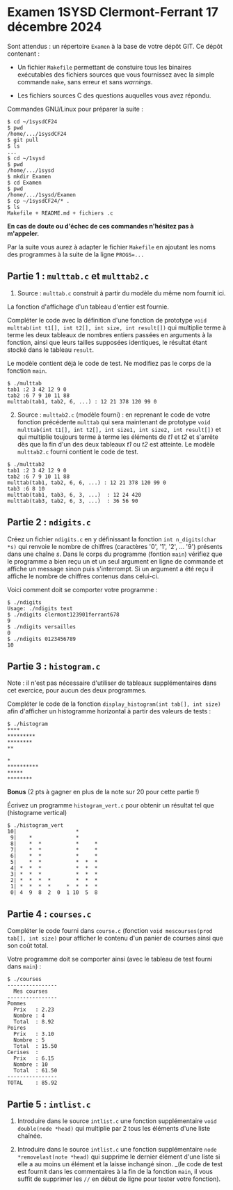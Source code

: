 # Examen 1SYSD Clermont-Ferrant 17 décembre 2024

Sont attendus : un répertoire `Examen` à la base de votre dépôt GIT. Ce dépôt contenant :

- Un fichier `Makefile` permettant de constuire tous les binaires exécutables des fichiers
sources que vous fournissez avec la simple commande `make`, sans erreur et sans _warnings_.

- Les fichiers sources C des questions auquelles vous avez répondu.

Commandes GNU/Linux pour préparer la suite :

~~~~
$ cd ~/1sysdCF24
$ pwd
/home/.../1sysdCF24
$ git pull
$ ls
...
$ cd ~/1sysd
$ pwd
/home/.../1sysd
$ mkdir Examen
$ cd Examen
$ pwd
/home/.../1sysd/Examen
$ cp ~/1sysdCF24/* .
$ ls
Makefile + README.md + fichiers .c
~~~~

**En cas de doute ou d'échec de ces commandes n'hésitez pas à m'appeler.**

Par la suite vous aurez à adapter le fichier `Makefile` en ajoutant les noms des
programmes à la suite de la ligne `PROGS=...`

## Partie 1 : `multtab.c` et `multtab2.c`

1. Source : `multtab.c` construit à partir du modèle du même nom fournit ici.

La fonction d'affichage d'un tableau d'entier est fournie.

Compléter le code avec la définition d'une fonction de prototype `void multtab(int t1[], int t2[], int size, int result[])`
qui multiplie terme à terme les deux tableaux de nombres entiers passées en arguments à la fonction, ainsi
que leurs tailles supposées identiques, le résultat étant stocké dans le tableau `result`.

Le modèle contient déjà le code de test. Ne modifiez pas le corps de la fonction `main`.

~~~~
$ ./multtab
tab1 :2 3 42 12 9 0 
tab2 :6 7 9 10 11 88 
multtab(tab1, tab2, 6, ...) : 12 21 378 120 99 0 
~~~~

2. Source : `multtab2.c` (modèle fourni) :
en reprenant le code de votre fonction précédente `multtab` qui sera maintenant
de prototype `void multtab(int t1[], int t2[], int size1, int size2, int result[])` et qui multiplie toujours
terme à terme les éléments de _t1_ et _t2_ et s'arrête dès que la fin d'un des deux tableaux _t1_ ou _t2_
est atteinte. Le modèle `multtab2.c` fourni contient le code de test.

~~~~
$ ./multtab2
tab1 :2 3 42 12 9 0 
tab2 :6 7 9 10 11 88 
multtab(tab1, tab2, 6, 6, ...) : 12 21 378 120 99 0 
tab3 :6 8 10 
multtab(tab1, tab3, 6, 3, ...)  : 12 24 420 
multtab(tab3, tab2, 6, 3, ...)  : 36 56 90 
~~~~

## Partie 2 : `ndigits.c`

Créez un fichier `ndigits.c` en y définissant la fonction `int n_digits(char *s)` qui renvoie le nombre
de chiffres (caractères '0', '1', '2', ... '9') présents dans une chaîne _s_. Dans le corps du programme
(fontion `main`) vérifiez que le programme a bien reçu un et un seul argument en ligne de commande et
affiche un message sinon puis s'interrompt. Si un argument a été reçu il affiche le nombre de chiffres
contenus dans celui-ci.

Voici comment doit se comporter votre programme :

~~~~
$ ./ndigits
Usage: ./ndigits text
$ ./ndigits clermont123901ferrant678
9
$ ./ndigits versailles
0
$ ./ndigits 0123456789
10
~~~~

## Partie 3 : `histogram.c`

Note : il n'est pas nécessaire d'utiliser de tableaux supplémentaires dans cet exercice, pour aucun des deux
programmes.

Compléter le code de la fonction `display_histogram(int tab[], int size)` afin d'afficher un histogramme horizontal à partir des valeurs de tests :

~~~~
$ ./histogram
****
*********
********
**

*
**********
*****
********
~~~~

**Bonus** (2 pts à gagner en plus de la note sur 20 pour cette partie !)

Écrivez un programme `histogram_vert.c` pour obtenir un résultat tel que (histograme vertical)

~~~~
$ ./histogram_vert
10|                   *
 9|    *              *
 8|    *  *           *     * 
 7|    *  *           *     * 
 6|    *  *           *     * 
 5|    *  *           *  *  * 
 4| *  *  *           *  *  * 
 3| *  *  *           *  *  * 
 2| *  *  *  *        *  *  * 
 1| *  *  *  *     *  *  *  * 
 0| 4  9  8  2  0  1 10  5  8 
~~~~

## Partie 4 : `courses.c`

Compléter le code fourni dans `course.c` (fonction `void mescourses(prod tab[], int size)` pour afficher le contenu d'un panier de courses ainsi que son coût total.

Votre programme doit se comporter ainsi (avec le tableau de test fourni dans `main`) :

~~~~
$ ./courses
----------------
  Mes courses
----------------
Pommes
  Prix   : 2.23
  Nombre : 4
  Total  : 8.92
Poires
  Prix   : 3.10
  Nombre : 5
  Total  : 15.50
Cerises  :
  Prix   : 6.15
  Nombre : 10
  Total  : 61.50
----------------
TOTAL    : 85.92
~~~~

## Partie 5 : `intlist.c`

1. Introduire dans le source `intlist.c` une fonction supplémentaire `void double(node *head)` qui multiplie
par 2 tous les éléments d'une liste chaînée.

2. Introduire dans le source `intlist.c` une fonction supplémentaire `node *removelast(note *head)`
qui supprime le dernier élément d'une liste si elle a au moins un élément et la laisse inchangé sinon.
_(le code de test est fournit dans les commentaires à la fin de la fonction `main`, il vous suffit
de supprimer les `//` en début de ligne pour tester votre fonction).



